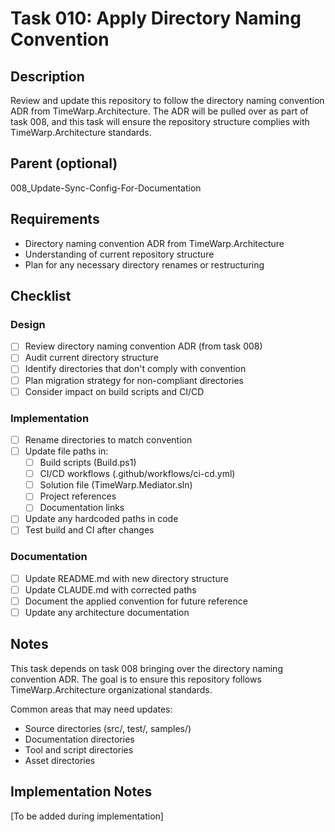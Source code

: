 # Task 010: Apply Directory Naming Convention

## Description

Review and update this repository to follow the directory naming convention ADR from TimeWarp.Architecture. The ADR will be pulled over as part of task 008, and this task will ensure the repository structure complies with TimeWarp.Architecture standards.

## Parent (optional)
008_Update-Sync-Config-For-Documentation

## Requirements

- Directory naming convention ADR from TimeWarp.Architecture
- Understanding of current repository structure
- Plan for any necessary directory renames or restructuring

## Checklist

### Design
- [ ] Review directory naming convention ADR (from task 008)
- [ ] Audit current directory structure
- [ ] Identify directories that don't comply with convention
- [ ] Plan migration strategy for non-compliant directories
- [ ] Consider impact on build scripts and CI/CD

### Implementation
- [ ] Rename directories to match convention
- [ ] Update file paths in:
  - [ ] Build scripts (Build.ps1)
  - [ ] CI/CD workflows (.github/workflows/ci-cd.yml)
  - [ ] Solution file (TimeWarp.Mediator.sln)
  - [ ] Project references
  - [ ] Documentation links
- [ ] Update any hardcoded paths in code
- [ ] Test build and CI after changes

### Documentation
- [ ] Update README.md with new directory structure
- [ ] Update CLAUDE.md with corrected paths
- [ ] Document the applied convention for future reference
- [ ] Update any architecture documentation

## Notes

This task depends on task 008 bringing over the directory naming convention ADR. The goal is to ensure this repository follows TimeWarp.Architecture organizational standards.

Common areas that may need updates:
- Source directories (src/, test/, samples/)
- Documentation directories
- Tool and script directories
- Asset directories

## Implementation Notes

[To be added during implementation]